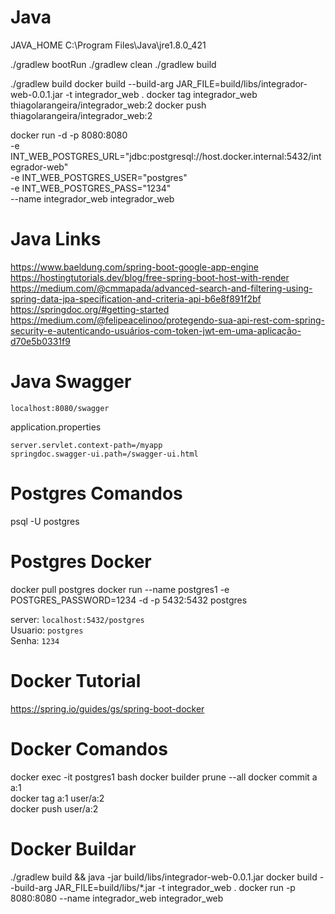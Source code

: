 # Java
JAVA_HOME C:\Program Files\Java\jre1.8.0_421

./gradlew bootRun
./gradlew clean
./gradlew build

./gradlew build
docker build --build-arg JAR_FILE=build/libs/integrador-web-0.0.1.jar -t integrador_web .
docker tag integrador_web thiagolarangeira/integrador_web:2
docker push thiagolarangeira/integrador_web:2

docker run -d -p 8080:8080 \
-e INT_WEB_POSTGRES_URL="jdbc:postgresql://host.docker.internal:5432/integrador-web" \
-e INT_WEB_POSTGRES_USER="postgres" \
-e INT_WEB_POSTGRES_PASS="1234" \
--name integrador_web integrador_web

# Java Links
https://www.baeldung.com/spring-boot-google-app-engine
https://hostingtutorials.dev/blog/free-spring-boot-host-with-render
https://medium.com/@cmmapada/advanced-search-and-filtering-using-spring-data-jpa-specification-and-criteria-api-b6e8f891f2bf
https://springdoc.org/#getting-started
https://medium.com/@felipeacelinoo/protegendo-sua-api-rest-com-spring-security-e-autenticando-usuários-com-token-jwt-em-uma-aplicação-d70e5b0331f9

# Java Swagger
`localhost:8080/swagger`

application.properties
```
server.servlet.context-path=/myapp
springdoc.swagger-ui.path=/swagger-ui.html
```



# Postgres Comandos
psql -U postgres

# Postgres Docker
docker pull postgres
docker run --name postgres1 -e POSTGRES_PASSWORD=1234 -d -p 5432:5432 postgres

server: `localhost:5432/postgres`   
Usuario: `postgres`     
Senha: `1234`       



# Docker Tutorial 
https://spring.io/guides/gs/spring-boot-docker

# Docker Comandos
docker exec -it postgres1 bash
docker builder prune --all
docker commit a a:1     
docker tag a:1 user/a:2         
docker push user/a:2

# Docker Buildar
./gradlew build && java -jar build/libs/integrador-web-0.0.1.jar
docker build --build-arg JAR_FILE=build/libs/\*.jar -t integrador_web .
docker run -p 8080:8080 --name integrador_web integrador_web